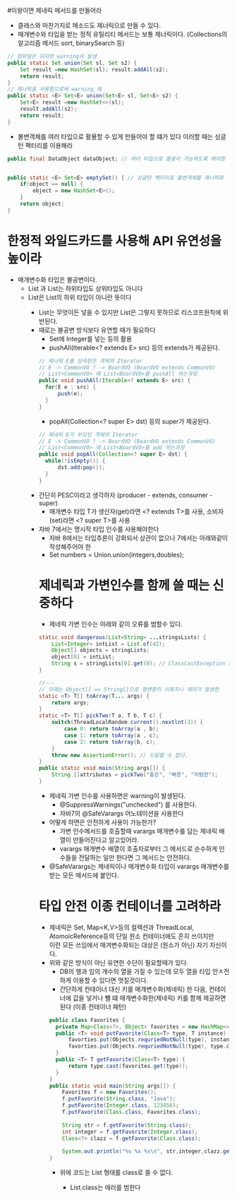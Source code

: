 #이왕이면 제네릭 메서드를 만들어라
- 클래스와 마찬가지로 메소드도 제너릭으로 만들 수 있다.
- 매개변수와 타입을 받는 정적 유틸리티 메서드는 보통 제너릭이다. (Collections의 알고리즘 메서드 sort, binarySearch 등)

```java
// 컴파일은 되지만 warning이 발생
public static Set union(Set sl, Set s2) {
    Set result =new HashSet(sl); result.addAll(s2);
    return result;
}
// 제너릭을 사용함으로써 warning 제
public static <E> Set<E> union(Set<E> sl, Set<E> s2) {
    Set<E> result =new HashSet<>(sl);
    result.addAll(s2);
    return result;
}
```
- 불변객체를 여러 타입으로 활욜할 수 있게 만들어야 할 떄가 있다 이러할 때는 싱글턴 팩터리를 이용해라
```java
public final DataObject dataObject; // 여러 타입으로 활용이 가능하도록 해야함


public static <E> Set<E> emptySet() { // 싱글턴 팩터리로 불변객체를 제너릭화
    if(object == null) {
        object = new HashSet<E>();
    }
    return object;
}
```
# 한정적 와일드카드를 사용해 API 유연성을 높이라
- 매개변수화 타입은 불공변이다.
    - List<Type1> 과 List<Type2>는 하위타입도 상위타입도 아니다 
    - List<String>은 List<Object>의 하위 타입이 아니란 뜻이다 
        - List<Object>는 무엇이든 넣을 수 있지만 List<String>은 그렇지 못하므로 리스코프원칙에 위반된다.
- 때로는 불공변 방식보다 유연할 때가 필요하다
    - Set<Number>에 Integer를 넣는 등의 활용
    - pushAll(Iterable<? extends E> src) 등의 extends가 제공된다.
    ```java
    // 제너릭 E를 상속받은 객체의 Iterator
    // E -> CommonVO ? -> BoardVO (BoardVO extends CommonVO)
    // List<CommonVO> 에 List<BoardVO>를 pushAll 하는과정
    public void pushAll(Iterable<? extends E> src) {
      for(E e : src) {
          push(e);  
      }
    }
    ```
    - popAll(Collection<? super E> dst) 등의 super가 제공된다.
    ```java
    // 제네릭 E가 부모인 객체의 Iterator
    // E -> CommonVO ? -> BoardVO (BoardVO extends CommonVO)
    // List<CommonVO> 에 List<BoardVO>를 add 하는과정
    public void popAll(Collection<? super E> dst) {
      while(!isEmpty()) {
          dst.add(pop());
      }   
    }
    ```
- 간단히 PESC이라고 생각하자 (producer - extends, consumer - super)
    - 매개변수 타입 T가 생산자(get)라면 <? extends T>를 사용, 소비자(set)라면 <? super T>를 사용
- 자바 7에서는 명시작 타입 인수를 사용해야한다
    - 자바 8에서는 타입추론이 강화되서 상관이 없으나 7에서는 아래와같이 작성해주어야 한 
    - Set<Number> numbers = Union.<Number>union(integers,doubles);
    
# 제네릭과 가변인수를 함께 쓸 때는 신중하다
- 제네릭 가변 인수는 아래와 같이 오류를 범할수 있다.
```java
static void dangerous(List<String> ...stringsLists) {
    List<Integer> intList = List.of(42);
    Object[] objects = stringLists;
    object[0] = intList;
    String s = stringLists[0].get(0); // ClassCastException 발
}

//---
// 아래는 Object[] => String[]으로 형변환이 이뤄지니 에러가 발생한
static <T> T[] toArray(T... args) {
    return args;
}
static <T> T[] pickTwo(T a, T b, T c) {
    switch(ThreadLocalRandom.current().nextlnt(3)) {
        case 0: return toArray(a , b);
        case 1: return toArray(a , c);
        case 2: return toArray(b, c);
    }
    throw new AssertionError(); // 도달할 수 없다.
}
public static void main(String args[]) {
    String []attributes = pickTwo("좋은", "빠른", "저렴한");
}
```
- 제네릭 가변 인수를 사용하면은 warning이 발생된다.
    - @SuppressWarnings("unchecked") 를 사용한다.
    - 자바7의 @SafeVarargs 어노테이션을 사용한다
- 어떻게 하면은 안전하게 사용이 가능한가?
    - 가변 인수메서드를 호출할때 varargs 매개변수를 담는 제네릭 배열이 만들어진다고 알고있어라.
    - varargs 매개변수 배열이 호출자로부터 그 메서드로 순수하게 인수들을 전달하는 일만 한다면 그 메서드는 안전하다.
- @SafeVarargs는 제네릭이나 매개변수화 타입이 varargs 매개변수를 받는 모든 메서드에 붙인다.

# 타입 안전 이종 컨테이너를 고려하라
- 제네릭은 Set<E>, Map<K,V>등의 컬렉션과 ThreadLocal<T>, AtomoicReference<T>등의 단일 원소 컨테이너에도 흔히 쓰이지만  
이런 모든 쓰임에서 매겨변수화되는 대상은 (원소가 아닌) 자기 자신이다.
- 위와 같은 방식이 아닌 유연한 수단이 필요할때가 있다.
    - DB의 행과 임의 개수의 열을 가질 수 있는데 모두 열을 타입 안ㅈ전하게 이용할 수 있다면 멋질것이다. 
    - 간단하게 컨테이너 대신 키를 매개변수화(제네릭) 한 다음, 컨테이너에 값을 넣거나 뺄 떄 매개변수화한(제네릭) 키를 함께 제공하면 된다 (이종 컨테이너 패턴)
    ```java
    public class Favorites {
      private Map<Class<?>, Object> favorites = new HashMap<>();
      public <T> void putFavorite(Class<T> type, T instance) {
          favorties.put(Objects.requriedNotNull(type), instance); // Warning을 범하니 아래와같이 변경 가능
          favorties.put(Objects.requriedNotNull(type), type.cast(instance));
      }
      public <T> T getFavorite(Class<T> type) {
          return type.cast(favorites.get(type));
      }
    }
    public static void main(String args[]) {
        Favorites f = new Favorites();
        f.putFavorite(String.class, "Java");
        f.putFavorite(Integer.class, 123456);
        f.putFavorite(Class.class, Favorites.class);
        
        String str = f.getFavorite(String.class);
        int integer = f.getFavorite(Integer.class);
        Class<?> clazz = f.getFavorite(Class.class);
        
        System.out.println("%s %x %s\n", str,integer,clazz.getName());
    }
    ```
    - 위에 코드는 List<String> 형태를 class로 쓸 수 없다.
        - List<String>.class는 에러를 범한다